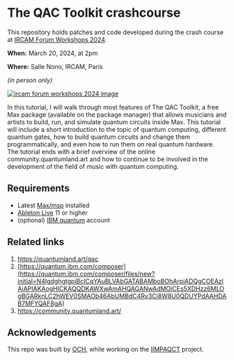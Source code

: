 # The QAC Toolkit crashcourse
This repository holds patches and code developed during the crash course at [IRCAM Forum Workshops 2024](https://forum.ircam.fr/article/detail/le-programme-des-ateliers-forum-2024/).

**When:** March 20, 2024, at 2pm

**Where:** Salle Nono, IRCAM, Paris

_(in person only)_

[![ircam forum workshops 2024 image](https://forum.ircam.fr/media/uploads/thumbs/bandeaux_articles.png/bandeaux_articles-990x330.png)](https://forum.ircam.fr/article/detail/le-programme-des-ateliers-forum-2024/)

In this tutorial, I will walk through most features of The QAC Toolkit, a free Max package (available on the package manager) that allows musicians and artists to build, run, and simulate quantum circuits inside Max. This tutorial will include a short introduction to the topic of quantum computing, different quantum gates, how to build quantum circuits and change them programmatically, and even how to run them on real quantum hardware. The tutorial ends with a brief overview of the online community.quantumland.art and how to continue to be involved in the development of the field of music with quantum computing.

## Requirements
- Latest [Max/msp](https://cycling74.com) installed
- [Ableton Live](https://ableton.com) 11 or higher
- (optional) [IBM quantum](https://quantum.ibm.com) account

## Related links
1. https://quantumland.art/qac
2. [https://quantum.ibm.com/composer](https://quantum.ibm.com/composer/files/new?initial=N4IgdghgtgpiBcICqYAuBLVAbGATABAMboBOhArpiADQgCOEAzlAiAPIAKAogHICKAQQDKAWXwAmAHQAGANwAdMOjCEs5XDHzz6MLOgBGARknLC2hWEV0SMAOb46AbUMBdC4Rv3Cj8W8U0QDUYPdAAHDAB7MFYQAF8gA)
3. https://community.quantumland.art/

## Acknowledgements
This repo was built by [OCH](https://omarcostahamido.com), while working on the [IIMPAQCT](https://cordis.europa.eu/project/id/101109258) project.
